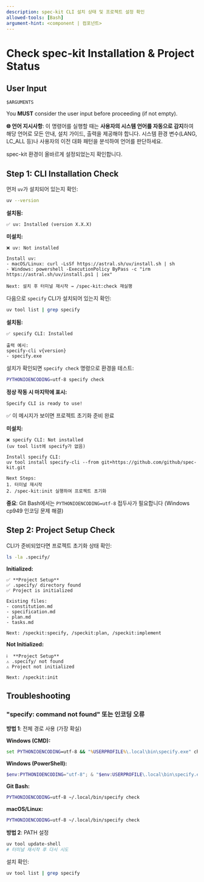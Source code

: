 ```yaml
---
description: spec-kit CLI 설치 상태 및 프로젝트 설정 확인
allowed-tools: [Bash]
argument-hint: <component | 컴포넌트>
---
```


# Check spec-kit Installation & Project Status

## User Input

```text
$ARGUMENTS
```

You **MUST** consider the user input before proceeding (if not empty).

**🌐 언어 지시사항**: 이 명령어를 실행할 때는 **사용자의 시스템 언어를 자동으로 감지**하여 해당 언어로 모든 안내, 설치 가이드, 출력을 제공해야 합니다. 시스템 환경 변수(LANG, LC_ALL 등)나 사용자의 이전 대화 패턴을 분석하여 언어를 판단하세요.

spec-kit 환경이 올바르게 설정되었는지 확인합니다.

## Step 1: CLI Installation Check

먼저 `uv`가 설치되어 있는지 확인:

```bash
uv --version
```

**설치됨:**
```
✅ uv: Installed (version X.X.X)
```

**미설치:**
```
❌ uv: Not installed

Install uv:
- macOS/Linux: curl -LsSf https://astral.sh/uv/install.sh | sh
- Windows: powershell -ExecutionPolicy ByPass -c "irm https://astral.sh/uv/install.ps1 | iex"

Next: 설치 후 터미널 재시작 → /spec-kit:check 재실행
```

다음으로 `specify` CLI가 설치되어 있는지 확인:

```bash
uv tool list | grep specify
```

**설치됨:**
```
✅ specify CLI: Installed

출력 예시:
specify-cli v{version}
- specify.exe
```

설치가 확인되면 `specify check` 명령으로 환경을 테스트:

```bash
PYTHONIOENCODING=utf-8 specify check
```

**정상 작동 시 마지막에 표시:**
```
Specify CLI is ready to use!
```

✅ 이 메시지가 보이면 프로젝트 초기화 준비 완료

**미설치:**
```
❌ specify CLI: Not installed
(uv tool list에 specify가 없음)

Install specify CLI:
uv tool install specify-cli --from git+https://github.com/github/spec-kit.git

Next Steps:
1. 터미널 재시작
2. /spec-kit:init 실행하여 프로젝트 초기화
```

**중요**: Git Bash에서는 `PYTHONIOENCODING=utf-8` 접두사가 필요합니다 (Windows cp949 인코딩 문제 해결)

## Step 2: Project Setup Check

CLI가 준비되었다면 프로젝트 초기화 상태 확인:

```bash
ls -la .specify/
```

**Initialized:**
```
✅ **Project Setup**
✅ .specify/ directory found
✅ Project is initialized

Existing files:
- constitution.md
- specification.md
- plan.md
- tasks.md

Next: /speckit:specify, /speckit:plan, /speckit:implement
```

**Not Initialized:**
```
ℹ️  **Project Setup**
⚠️ .specify/ not found
⚠️ Project not initialized

Next: /speckit:init
```

## Troubleshooting

### "specify: command not found" 또는 인코딩 오류

**방법 1**: 전체 경로 사용 (가장 확실)

**Windows (CMD):**
```cmd
set PYTHONIOENCODING=utf-8 && "%USERPROFILE%\.local\bin\specify.exe" check
```

**Windows (PowerShell):**
```powershell
$env:PYTHONIOENCODING="utf-8"; & "$env:USERPROFILE\.local\bin\specify.exe" check
```

**Git Bash:**
```bash
PYTHONIOENCODING=utf-8 ~/.local/bin/specify check
```

**macOS/Linux:**
```bash
PYTHONIOENCODING=utf-8 ~/.local/bin/specify check
```

**방법 2**: PATH 설정

```bash
uv tool update-shell
# 터미널 재시작 후 다시 시도
```

설치 확인:
```bash
uv tool list | grep specify
```
